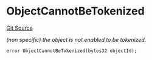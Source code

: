 # ObjectCannotBeTokenized
[Git Source](https://github.com/nayms/contracts-v3/blob/08976c385ed293c18988aa46a13c47179dbb0a28/src/shared/CustomErrors.sol)

*(non specific) the object is not enabled to be tokenized.*


```solidity
error ObjectCannotBeTokenized(bytes32 objectId);
```

